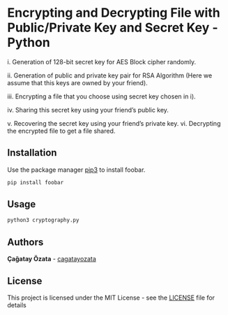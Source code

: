 # Encrypting and Decrypting File with Public/Private Key and Secret Key - Python

i. Generation of 128-bit secret key for AES Block cipher randomly.

ii. Generation of public and private key pair for RSA Algorithm (Here we assume that this keys are owned by your friend).

iii. Encrypting a file that you choose using secret key chosen in i).

iv. Sharing this secret key using your friend’s public key.

v. Recovering the secret key using your friend’s private key.
vi. Decrypting the encrypted file to get a file shared.

## Installation

Use the package manager [pip3](https://pip.pypa.io/en/stable/) to install foobar.

```bash
pip install foobar
```

## Usage

```python
python3 cryptography.py
```

## Authors

**Çağatay Özata** - [cagatayozata](https://github.com/cagatayozata)

## License
This project is licensed under the MIT License - see the [LICENSE](LICENSE) file for details

